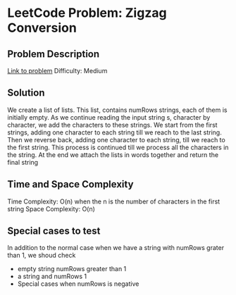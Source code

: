 # LeetCode Problem: Zigzag Conversion

## Problem Description
[Link to problem](https://leetcode.com/problems/zigzag-conversion/description/?envType=study-plan-v2&envId=top-interview-150)
Difficulty: Medium

## Solution
We create a list of lists. This list, contains numRows strings, each of them is
initially empty. As we continue reading the input string s, character by character, 
we add the characters to these strings. We start from the first strings, adding one character to 
each string till we reach to the last string. Then we reverse back, adding one character to each string, till
we reach to the first string. This process is continued till we process all the characters in the string.  At the end we attach the lists in words together and return the final string


## Time and Space Complexity
Time Complexity: O(n) when the n is the number of characters in the first string
Space Complexity: O(n)

## Special cases to test
In addition to the normal case when we have a string with numRows grater than 1, we shoud check
- empty string numRows greater than 1
- a string and numRows 1
- Special cases when numRows is negative